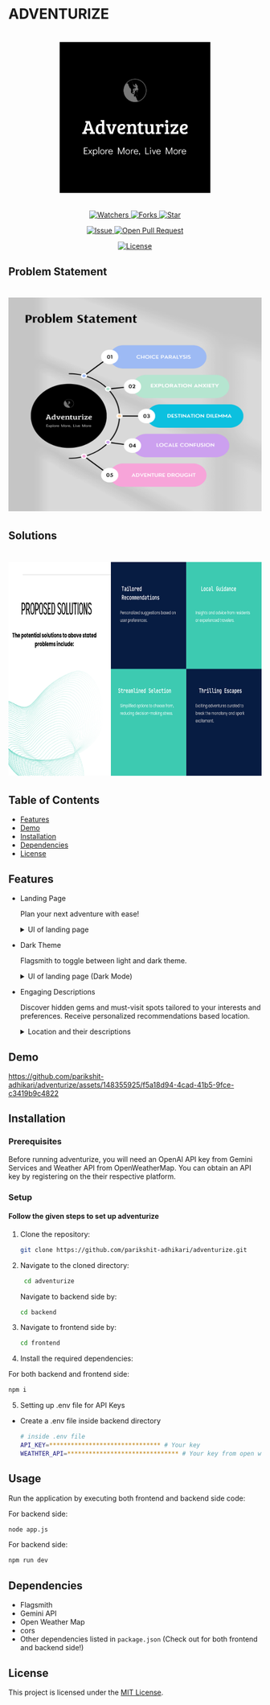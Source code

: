 # ADVENTURIZE

# <p align="center"><img src="https://github.com/parikshit-adhikari/adventurize/blob/main/assets/logo.png" width=300 /></p>

<p align="center">
    <p align="center">
        <a href="https://github.com/parikshit-adhikari/adventurize" target="blank">
            <img src="https://img.shields.io/github/watchers/parikshit-adhikari/adventurize?style=for-the-badge&logo=appveyor" alt="Watchers"/>
        </a>  
        <a href="https://github.com/parikshit-adhikari/adventurize/fork" target="blank">
            <img src="https://img.shields.io/github/forks/parikshit-adhikari/adventurize?style=for-the-badge&logo=appveyor" alt="Forks"/>
        </a>
        <a href="https://github.com/parikshit-adhikari/adventurize/stargazers" target="blank">
            <img src="https://img.shields.io/github/stars/parikshit-adhikari/adventurize?style=for-the-badge&logo=appveyor" alt="Star"/>
        </a>
    </p>
    <p align="center">
        <a href="https://github.com/parikshit-adhikari/adventurize/issues" target="blank">
            <img src="https://img.shields.io/github/issues/parikshit-adhikari/adventurize?style=for-the-badge&logo=appveyor" alt="Issue"/>
        </a>
        <a href="https://github.com/parikshit-adhikari/adventurize/pulls" target="blank">
            <img src="https://img.shields.io/github/issues-pr/parikshit-adhikari/adventurize?style=for-the-badge&logo=appveyor" alt="Open Pull Request"/>
        </a>
    </p>
    <p align="center">
        <a href="https://github.com/parikshit-adhikari/adventurize/blob/master/LICENSE" target="blank">
            <img src="https://img.shields.io/github/license/parikshit-adhikari/adventurize?style=for-the-badge&logo=appveyor" alt="License" />
        </a>
    </p>
</p>

<p align="center">
</p>

## Problem Statement

# <p align="center"><img src="https://github.com/parikshit-adhikari/adventurize/blob/main/assets/problems.png" width=750 height=425 /></p>

## Solutions

# <p align="center"><img src="https://github.com/parikshit-adhikari/adventurize/blob/main/assets/adventurize_solutions.png" width=750 height=425 /></p>

## Table of Contents

- [Features](#features)
- [Demo](#demo)
- [Installation](#installation)
- [Dependencies](#dependencies)
- [License](#license)

## Features

- Landing Page

  Plan your next adventure with ease! 
  <details>
    <summary>UI of landing page</summary>
    <img src="https://github.com/parikshit-adhikari/adventurize/blob/main/assets/image1.png" width=750/>
  </details>

- Dark Theme

  Flagsmith to toggle between light and dark theme.
  <details>
    <summary>UI of landing page (Dark Mode)</summary>
    <img src="https://github.com/parikshit-adhikari/adventurize/blob/main/assets/image2.png" width=750/>

  </details>

- Engaging Descriptions

  Discover hidden gems and must-visit spots tailored to your interests and preferences. Receive personalized recommendations based location.
  <details>
    <summary>Location and their descriptions</summary>
    <img src="https://github.com/parikshit-adhikari/adventurize/blob/main/assets/image3.png" width=750/>
  </details>

## Demo

https://github.com/parikshit-adhikari/adventurize/assets/148355925/f5a18d94-4cad-41b5-9fce-c3419b9c4822

## Installation

### Prerequisites

Before running adventurize, you will need an OpenAI API key from Gemini Services and Weather API from OpenWeatherMap. You can obtain an API key by registering on the their respective platform.

### Setup

#### Follow the given steps to set up adventurize

1. Clone the repository:

   ```bash
   git clone https://github.com/parikshit-adhikari/adventurize.git
   ```

2. Navigate to the cloned directory:

   ```bash
    cd adventurize
   ```

   Navigate to backend side by:

   ```bash
   cd backend
   ``` 

3. Navigate to frontend side by:

   ```bash
   cd frontend
   ``` 

4. Install the required dependencies:

For both backend and frontend side:

```bash
npm i
```

5. Setting up .env file for API Keys 

- Create a .env file inside backend directory

  ```bash
  # inside .env file
  API_KEY=******************************* # Your key
  WEATHTER_API=******************************* # Your key from open weather map
  ```
## Usage

Run the application by executing both frontend and backend side code:

For backend side:

```bash
node app.js 
```

For backend side:

```bash
npm run dev
```

## Dependencies

- Flagsmith
- Gemini API
- Open Weather Map  
- cors
- Other dependencies listed in `package.json` (Check out for both frontend and backend side!)

## License

This project is licensed under the [MIT License](/LICENSE).
